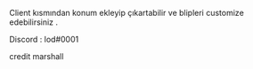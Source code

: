 Client kısmından konum ekleyip çıkartabilir ve blipleri customize edebilirsiniz .

Discord : lod#0001 

credit marshall
